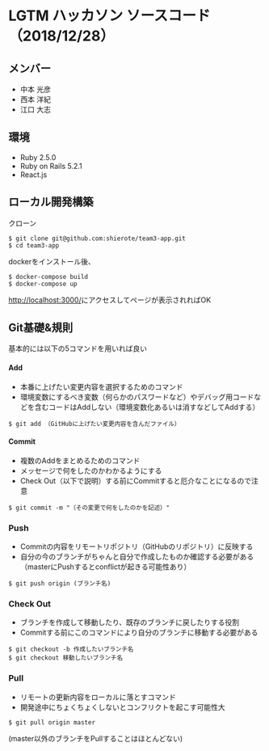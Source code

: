 # LGTM ハッカソン ソースコード（2018/12/28）
## メンバー
- 中本 光彦
- 西本 洋紀
- 江口 大志

## 環境
- Ruby 2.5.0
- Ruby on Rails 5.2.1
- React.js

## ローカル開発構築
クローン
```
$ git clone git@github.com:shierote/team3-app.git
$ cd team3-app
```

dockerをインストール後、
```
$ docker-compose build
$ docker-compose up
```
[http://localhost:3000/](http://localhost:3000/)にアクセスしてページが表示されればOK

## Git基礎&規則
基本的には以下の5コマンドを用いれば良い

#### Add
- 本番に上げたい変更内容を選択するためのコマンド
- 環境変数にするべき変数（何らかのパスワードなど）やデバッグ用コードなどを含むコードはAddしない（環境変数化あるいは消すなどしてAddする）

```
$ git add （GitHubに上げたい変更内容を含んだファイル）
```

#### Commit
- 複数のAddをまとめるためのコマンド
- メッセージで何をしたのかわかるようにする
- Check Out（以下で説明）する前にCommitすると厄介なことになるので注意
```
$ git commit -m "（その変更で何をしたのかを記述）"
```

### Push
- Commitの内容をリモートリポジトリ（GitHubのリポジトリ）に反映する
- 自分の今のブランチがちゃんと自分で作成したものか確認する必要がある（masterにPushするとconflictが起きる可能性あり）
```
$ git push origin (ブランチ名)
```

### Check Out
- ブランチを作成して移動したり、既存のブランチに戻したりする役割
- Commitする前にこのコマンドにより自分のブランチに移動する必要がある
```
$ git checkout -b 作成したいブランチ名
$ git checkout 移動したいブランチ名
```

### Pull
- リモートの更新内容をローカルに落とすコマンド
- 開発途中にちょくちょくしないとコンフリクトを起こす可能性大
```
$ git pull origin master
```
(master以外のブランチをPullすることはほとんどない)
